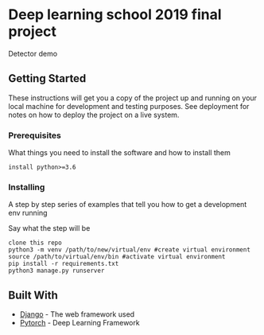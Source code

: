 # Deep learning school 2019 final project

Detector demo

## Getting Started

These instructions will get you a copy of the project up and running on your local machine for development and testing purposes. See deployment for notes on how to deploy the project on a live system.

### Prerequisites

What things you need to install the software and how to install them

```
install python>=3.6
```

### Installing

A step by step series of examples that tell you how to get a development env running

Say what the step will be

```
clone this repo
python3 -m venv /path/to/new/virtual/env #create virtual environment
source /path/to/virtual/env/bin #activate virtual environment
pip install -r requirements.txt
python3 manage.py runserver
```

## Built With

* [Django](https://www.djangoproject.com/) - The web framework used
* [Pytorch](http://pytorch.org/) - Deep Learning Framework
